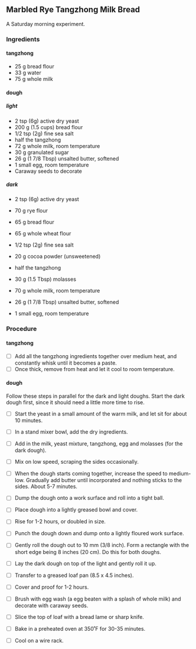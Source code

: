 ## Marbled Rye Tangzhong Milk Bread

A Saturday morning experiment.

### Ingredients

#### tangzhong

- 25 g bread flour
- 33 g water
- 75 g whole milk

#### dough

##### light

- 2 tsp (6g) active dry yeast
- 200 g (1.5 cups) bread flour
- 1/2 tsp (2g) fine sea salt
- half the tangzhong
- 72 g whole milk, room temperature
- 30 g granulated sugar
- 26 g (1 7/8 Tbsp) unsalted butter, softened
- 1 small egg, room temperature
- Caraway seeds to decorate

##### dark

- 2 tsp (6g) active dry yeast

- 70 g rye flour

- 65 g bread flour

- 65 g whole wheat flour

- 1/2 tsp (2g) fine sea salt

- 20 g cocoa powder (unsweetened)

- half the tangzhong

- 30 g (1.5 Tbsp) molasses

- 70 g whole milk, room temperature

- 26 g (1 7/8 Tbsp) unsalted butter, softened

- 1 small egg, room temperature

  


### Procedure

####  tangzhong

- [ ] Add all the tangzhong ingredients together over medium heat, and constantly whisk until it becomes a paste.
- [ ] Once thick, remove from heat and let it cool to room temperature.

#### dough

Follow these steps in parallel for the dark and light doughs. Start the dark dough first, since it should need a little more time to rise.

- [ ] Start the yeast in a small amount of the warm milk, and let sit for about 10 minutes.
- [ ] In a stand mixer bowl, add the dry ingredients. 
- [ ] Add in the milk, yeast mixture, tangzhong, egg and molasses (for the dark dough). 
- [ ] Mix on low speed, scraping the sides occasionally. 
- [ ] When the dough starts coming together, increase the speed to medium-low. Gradually add butter until incorporated and nothing sticks to the sides. About 5-7 minutes.
- [ ] Dump the dough onto a work surface and roll into a tight ball. 
- [ ] Place dough into a lightly greased bowl and cover. 
- [ ] Rise for 1-2 hours, or doubled in size.
- [ ] Punch the dough down and dump onto a lightly floured work surface.
- [ ] Gently roll the dough out to 10 mm (3/8 inch). Form a rectangle with the short edge being 8 inches (20 cm). Do this for both doughs. 
- [ ] Lay the dark dough on top of the light and gently roll it up.
- [ ] Transfer to a greased loaf pan (8.5 x 4.5 inches).
- [ ] Cover and proof for 1-2 hours. 
- [ ] Brush with egg wash (a egg beaten with a splash of whole milk) and decorate with caraway seeds.
- [ ] Slice the top of loaf with a bread lame or sharp knife.
- [ ] Bake in a preheated oven at 350˚F for 30-35 minutes. 
- [ ] Cool on a wire rack.

